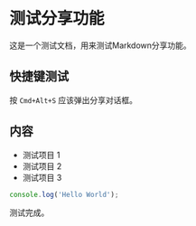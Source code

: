 # 测试分享功能

这是一个测试文档，用来测试Markdown分享功能。

## 快捷键测试

按 `Cmd+Alt+S` 应该弹出分享对话框。

## 内容

- 测试项目 1
- 测试项目 2
- 测试项目 3

```javascript
console.log('Hello World');
```

测试完成。
